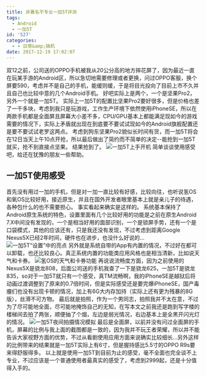 ```yaml
---
title: 非著名不专业一加5T评测
tags:
  - Android
  - 一加5T
id: '527'
categories:
  - - 日常&amp;搞机
date: 2017-12-19 17:02:07
---
```


双12之前，公司送的OPPO手机被我从20公分高的地方摔花屏了，因为最近一直在玩某手游的Android区，所以急切地需要修理或者更换，问过OPPO客服，换个屏要590，考虑并不是自己的手机，能缓则缓，于是将目光投向了目前上市不久并且自己也比较中意的几个Android手机。 好吧实际上是两个，一个是坚果Pro2，另外一个就是一加5T。 实际上一加5T的配置比坚果Pro2要好很多，但是价格也差了一千多块，考虑到我只是玩游戏，工作生产环境下依然使用iPhoneSE，所以在两款手机都是全面屏且屏幕大小差不多，CPU/GPU基本上都能满足现如今的游戏需要的情况下，实际上矛盾就出现在到底要不要试试现如今的Android旗舰配置还是要不要试试老罗这两点。 考虑到狗东坚果Pro2貌似长时间有货，而一加5T将会在12日当天上午10点开抢，所以最后做出了简约而不简单的决定--能抢到一加5T就买，抢不到直接点坚果。 结果抢到了。 ![一加5T上手开机](https://s1.ax2x.com/2017/12/19/zQaaR.jpg) 简单谈谈使用感受吧，给还在犹豫的朋友一些帮助。

## 一加5T使用感受

首先没有用过一加的手机，但是对一加一直比较有好感，比较向往，也听说氢OS和氧OS比较好用，接近原生，并且在国外开发者眼里基本上就是亲儿子的待遇，各种包什么的也不需要担心。 事实看起来确实是这样的。 系统基本保持了Android原生系统的特色，设置里面有几个比较好用的功能是之前在原生Android 7.X中间没有发现的，一个是相当好用的面部识别，一个是锁屏手势，还有一个是口袋模式，其他的应该还有，只是我还没有发现，不过考虑到距离Google Nexus5X已经2年时间，硬件也在进步，也没什么好说的... ![一加5T“设置”中的亮点](https://s1.ax2x.com/2017/12/19/zQ1UJ.jpg) 另外就是系统自带的App有内置的情况，不过好在都可以卸载，也还比较良心。真正系统内置的功能类应用风格也是相当清新，比如说天气和卡券。 ![氢OS的天气和卡券功能](https://s1.ax2x.com/2017/12/19/zQIcp.jpg) 再说说流畅度方面，因为之前使用的Nexus5X是骁龙808，后面公司送的手机我查了一下是骁龙625，一加5T是骁龙835，so对于一加5T就只有一个感受，真TM流畅啊，我的iPhoneSE是越狱后将动画过渡调整到了原来的0.7倍时间，但是实际感受还是要完爆iPhoneSE，国产毒瘤们也没有出现卡顿的情况，加上有6G大内存加持（实际上还有更为残暴的8G版），丝滑不可方物。 最后就是拍照，作为一个男同志，拍照我并不太在意，不过为了尽可能地全面，尽可能地掩饰自己的无知，在写本文之前我还是跑到写字楼的楼梯间去拍了两张，顺便抽了个烟，左边是弱光情况，右边基本上是全黑开闪光灯的情况。 ![一加5T夜间拍摄情况模拟](https://s1.ax2x.com/2017/12/19/zQ8ZG.jpg) 最后是全面屏，以前并没有问过全面屏的手机，屏幕的比例与我上面的截图都是一致的，因为我并不玩王者荣耀，所以并不能告诉大家视野方面的优势，不过从看剧使用应用方面来说确实比较细长...另外这样的比例带来的结果就是一加5T实际上有6寸，但是握持感比5.5寸的OPPO R9s要来得舒服得多。 以上就是使用一加5T到目前为止的感受，毫不全面也完全谈不上专业，不过应该是一个普通使用者最真实的感受了，考虑到2999起，还是十分值得入手的。